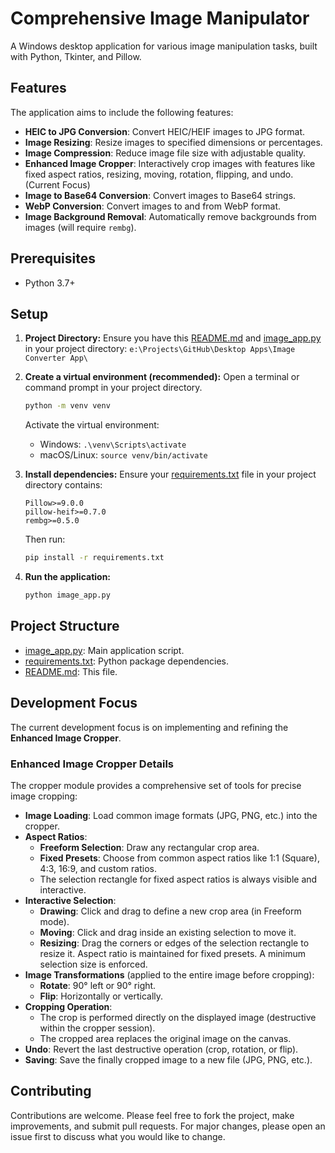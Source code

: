 # Comprehensive Image Manipulator

A Windows desktop application for various image manipulation tasks, built with Python, Tkinter, and Pillow.

## Features

The application aims to include the following features:
- **HEIC to JPG Conversion**: Convert HEIC/HEIF images to JPG format.
- **Image Resizing**: Resize images to specified dimensions or percentages.
- **Image Compression**: Reduce image file size with adjustable quality.
- **Enhanced Image Cropper**: Interactively crop images with features like fixed aspect ratios, resizing, moving, rotation, flipping, and undo. (Current Focus)
- **Image to Base64 Conversion**: Convert images to Base64 strings.
- **WebP Conversion**: Convert images to and from WebP format.
- **Image Background Removal**: Automatically remove backgrounds from images (will require `rembg`).

## Prerequisites

- Python 3.7+

## Setup

1.  **Project Directory:**
    Ensure you have this [README.md](cci:7://file:///e:/Projects/GitHub/Desktop%20Apps/Image%20Converter%20App/README.md:0:0-0:0) and [image_app.py](cci:7://file:///e:/Projects/GitHub/Desktop%20Apps/Image%20Converter%20App/image_app.py:0:0-0:0) in your project directory: `e:\Projects\GitHub\Desktop Apps\Image Converter App\`

2.  **Create a virtual environment (recommended):**
    Open a terminal or command prompt in your project directory.
    ```bash
    python -m venv venv
    ```
    Activate the virtual environment:
    - Windows: `.\venv\Scripts\activate`
    - macOS/Linux: `source venv/bin/activate`

3.  **Install dependencies:**
    Ensure your [requirements.txt](cci:7://file:///e:/Projects/GitHub/Desktop%20Apps/Image%20Converter%20App/requirements.txt:0:0-0:0) file in your project directory contains:
    ```
    Pillow>=9.0.0
    pillow-heif>=0.7.0
    rembg>=0.5.0 
    ```
    Then run:
    ```bash
    pip install -r requirements.txt
    ```

4.  **Run the application:**
    ```bash
    python image_app.py
    ```

## Project Structure

-   [image_app.py](cci:7://file:///e:/Projects/GitHub/Desktop%20Apps/Image%20Converter%20App/image_app.py:0:0-0:0): Main application script.
-   [requirements.txt](cci:7://file:///e:/Projects/GitHub/Desktop%20Apps/Image%20Converter%20App/requirements.txt:0:0-0:0): Python package dependencies.
-   [README.md](cci:7://file:///e:/Projects/GitHub/Desktop%20Apps/Image%20Converter%20App/README.md:0:0-0:0): This file.

## Development Focus

The current development focus is on implementing and refining the **Enhanced Image Cropper**.

### Enhanced Image Cropper Details

The cropper module provides a comprehensive set of tools for precise image cropping:

- **Image Loading**: Load common image formats (JPG, PNG, etc.) into the cropper.
- **Aspect Ratios**: 
    - **Freeform Selection**: Draw any rectangular crop area.
    - **Fixed Presets**: Choose from common aspect ratios like 1:1 (Square), 4:3, 16:9, and custom ratios.
    - The selection rectangle for fixed aspect ratios is always visible and interactive.
- **Interactive Selection**: 
    - **Drawing**: Click and drag to define a new crop area (in Freeform mode).
    - **Moving**: Click and drag inside an existing selection to move it.
    - **Resizing**: Drag the corners or edges of the selection rectangle to resize it. Aspect ratio is maintained for fixed presets. A minimum selection size is enforced.
- **Image Transformations** (applied to the entire image before cropping):
    - **Rotate**: 90° left or 90° right.
    - **Flip**: Horizontally or vertically.
- **Cropping Operation**:
    - The crop is performed directly on the displayed image (destructive within the cropper session).
    - The cropped area replaces the original image on the canvas.
- **Undo**: Revert the last destructive operation (crop, rotation, or flip).
- **Saving**: Save the finally cropped image to a new file (JPG, PNG, etc.).

## Contributing

Contributions are welcome. Please feel free to fork the project, make improvements, and submit pull requests. For major changes, please open an issue first to discuss what you would like to change.